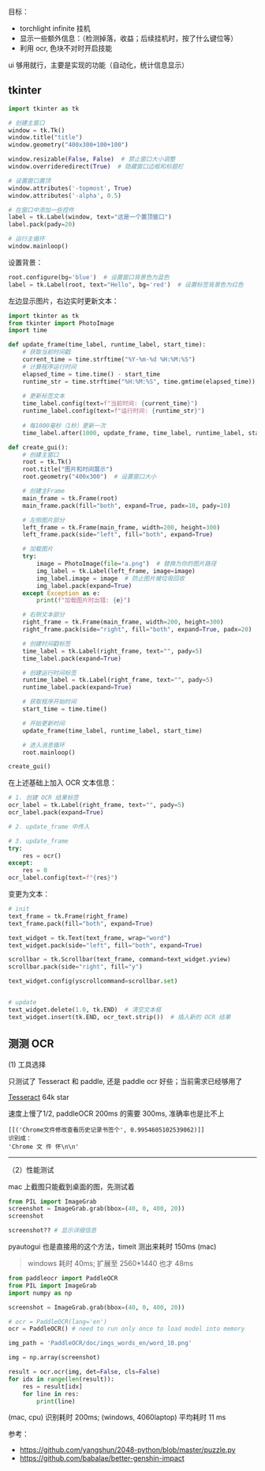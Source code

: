
目标：
- torchlight infinite 挂机
- 显示一些额外信息：（检测掉落，收益；后续挂机时，按了什么键位等）
- 利用 ocr, 色块不对时开启技能


ui 够用就行，主要是实现的功能（自动化，统计信息显示）


## tkinter


```python
import tkinter as tk

# 创建主窗口
window = tk.Tk()
window.title("title")
window.geometry("400x300+100+100")

window.resizable(False, False)  # 禁止窗口大小调整
window.overrideredirect(True)  # 隐藏窗口边框和标题栏

# 设置窗口置顶
window.attributes('-topmost', True)
window.attributes('-alpha', 0.5)

# 在窗口中添加一些控件
label = tk.Label(window, text="这是一个置顶窗口")
label.pack(pady=20)

# 运行主循环
window.mainloop()
```

设置背景：

```python
root.configure(bg='blue')  # 设置窗口背景色为蓝色
label = tk.Label(root, text="Hello", bg='red')  # 设置标签背景色为红色
```

左边显示图片，右边实时更新文本：


```python
import tkinter as tk
from tkinter import PhotoImage
import time

def update_frame(time_label, runtime_label, start_time):
    # 获取当前时间戳
    current_time = time.strftime("%Y-%m-%d %H:%M:%S")
    # 计算程序运行时间
    elapsed_time = time.time() - start_time
    runtime_str = time.strftime("%H:%M:%S", time.gmtime(elapsed_time))
    
    # 更新标签文本
    time_label.config(text=f"当前时间: {current_time}")
    runtime_label.config(text=f"运行时间: {runtime_str}")
    
    # 每1000毫秒（1秒）更新一次
    time_label.after(1000, update_frame, time_label, runtime_label, start_time)

def create_gui():
    # 创建主窗口
    root = tk.Tk()
    root.title("图片和时间展示")
    root.geometry("400x300")  # 设置窗口大小

    # 创建主Frame
    main_frame = tk.Frame(root)
    main_frame.pack(fill="both", expand=True, padx=10, pady=10)

    # 左侧图片部分
    left_frame = tk.Frame(main_frame, width=200, height=300)
    left_frame.pack(side="left", fill="both", expand=True)

    # 加载图片
    try:
        image = PhotoImage(file="a.png")  # 替换为你的图片路径
        img_label = tk.Label(left_frame, image=image)
        img_label.image = image  # 防止图片被垃圾回收
        img_label.pack(expand=True)
    except Exception as e:
        print(f"加载图片时出错: {e}")

    # 右侧文本部分
    right_frame = tk.Frame(main_frame, width=200, height=300)
    right_frame.pack(side="right", fill="both", expand=True, padx=20)

    # 创建时间戳标签
    time_label = tk.Label(right_frame, text="", pady=5)
    time_label.pack(expand=True)

    # 创建运行时间标签
    runtime_label = tk.Label(right_frame, text="", pady=5)
    runtime_label.pack(expand=True)

    # 获取程序开始时间
    start_time = time.time()

    # 开始更新时间
    update_frame(time_label, runtime_label, start_time)

    # 进入消息循环
    root.mainloop()

create_gui()
```

在上述基础上加入 OCR 文本信息：

```python
# 1. 创建 OCR 结果标签
ocr_label = tk.Label(right_frame, text="", pady=5)
ocr_label.pack(expand=True)

# 2. update_frame 中传入

# 3. update_frame
try:
    res = ocr()
except:
    res = 0
ocr_label.config(text=f"{res}")
```

变更为文本：

```python
# init
text_frame = tk.Frame(right_frame)
text_frame.pack(fill="both", expand=True)

text_widget = tk.Text(text_frame, wrap="word")
text_widget.pack(side="left", fill="both", expand=True)

scrollbar = tk.Scrollbar(text_frame, command=text_widget.yview)
scrollbar.pack(side="right", fill="y")

text_widget.config(yscrollcommand=scrollbar.set)


# update 
text_widget.delete(1.0, tk.END)  # 清空文本框
text_widget.insert(tk.END, ocr_text.strip())  # 插入新的 OCR 结果
```



## 测测 OCR

(1) 工具选择

只测试了 Tesseract 和 paddle, 还是 paddle ocr 好些；当前需求已经够用了


[Tesseract](https://github.com/tesseract-ocr/tesseract) 64k star 

速度上慢了1/2, paddleOCR 200ms 的需要 300ms, 准确率也是比不上

```
[[('Chrome文件修改查看历史记录书签个', 0.9954605102539062)]]
识别成：
'Chrome 文 件 怀\n\n'
```




----------------


（2）性能测试


mac 上截图只能截到桌面的图，先测试着


```python
from PIL import ImageGrab
screenshot = ImageGrab.grab(bbox=(40, 0, 400, 20))
screenshot

screenshot?? # 显示详细信息
```

pyautogui 也是直接用的这个方法，timeit 测出来耗时 150ms (mac)

> windows 耗时 40ms; 扩展至 2560*1440 也才 48ms 


```python
from paddleocr import PaddleOCR
from PIL import ImageGrab
import numpy as np

screenshot = ImageGrab.grab(bbox=(40, 0, 400, 20))

# ocr = PaddleOCR(lang='en')
ocr = PaddleOCR() # need to run only once to load model into memory

img_path = 'PaddleOCR/doc/imgs_words_en/word_10.png'

img = np.array(screenshot)

result = ocr.ocr(img, det=False, cls=False)
for idx in range(len(result)):
    res = result[idx]
    for line in res:
        print(line)
```

(mac, cpu) 识别耗时 200ms; (windows, 4060laptop) 平均耗时 11 ms






参考：
- https://github.com/yangshun/2048-python/blob/master/puzzle.py
- https://github.com/babalae/better-genshin-impact
